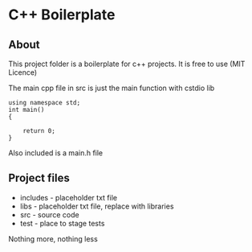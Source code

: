 
# C++ Boilerplate

About 
-----
This project folder is a boilerplate for c++ projects. 
It is free to use (MIT Licence)

The main cpp file in src is just the main function with cstdio lib

    using namespace std;
    int main()
    {
    
        return 0;
    }

Also included is a main.h file

## Project files

* includes - placeholder txt file
* libs - placeholder txt file, replace with libraries
* src - source code
* test - place to stage tests

Nothing more, nothing less
